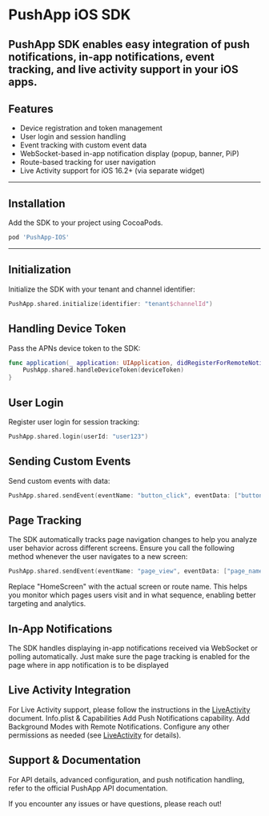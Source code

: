 # PushApp iOS SDK

PushApp SDK enables easy integration of push notifications, in-app notifications, event tracking, and live activity support in your iOS apps.
---

## Features

- Device registration and token management
- User login and session handling
- Event tracking with custom event data
- WebSocket-based in-app notification display (popup, banner, PiP)
- Route-based tracking for user navigation
- Live Activity support for iOS 16.2+ (via separate widget)

---

## Installation

Add the SDK to your project using CocoaPods.
```ruby
pod 'PushApp-IOS'
```
---

## Initialization

Initialize the SDK with your tenant and channel identifier:

```swift
PushApp.shared.initialize(identifier: "tenant$channelId")
```

## Handling Device Token
Pass the APNs device token to the SDK:

```swift
func application(_ application: UIApplication, didRegisterForRemoteNotificationsWithDeviceToken deviceToken: Data) {
    PushApp.shared.handleDeviceToken(deviceToken)
}
```

## User Login
Register user login for session tracking:

```swift
PushApp.shared.login(userId: "user123")
```

## Sending Custom Events
Send custom events with data:

```swift
PushApp.shared.sendEvent(eventName: "button_click", eventData: ["button": "subscribe"])
```

## Page Tracking

The SDK automatically tracks page navigation changes to help you analyze user behavior across different screens. Ensure you call the following method whenever the user navigates to a new screen:

```swift
PushApp.shared.sendEvent(eventName: "page_view", eventData: ["page_name": "HomeScreen"])
```
Replace "HomeScreen" with the actual screen or route name.
This helps you monitor which pages users visit and in what sequence, enabling better targeting and analytics.

## In-App Notifications
The SDK handles displaying in-app notifications received via WebSocket or polling automatically.
Just make sure the page tracking is enabled for the page where in app notification is to be displayed

## Live Activity Integration
For Live Activity support, please follow the instructions in the [LiveActivity](LiveActivity.md) document.
Info.plist & Capabilities
Add Push Notifications capability.
Add Background Modes with Remote Notifications.
Configure any other permissions as needed (see [LiveActivity](LiveActivity.md) for details).

## Support & Documentation
For API details, advanced configuration, and push notification handling, refer to the official PushApp API documentation.

If you encounter any issues or have questions, please reach out!
